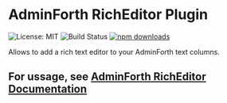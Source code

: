 # AdminForth RichEditor Plugin

<img src="https://img.shields.io/badge/License-MIT-blue.svg" alt="License: MIT" /> <img src="https://woodpecker.devforth.io/api/badges/3848/status.svg" alt="Build Status" /> <a href="https://www.npmjs.com/package/@adminforth/rich-editor"><img src="https://img.shields.io/npm/dt/@adminforth/rich-editor" alt="npm downloads" /></a> 


Allows to add a rich text editor to your AdminForth text columns.

## For ussage, see [AdminForth RichEditor Documentation](https://adminforth.dev/docs/tutorial/Plugins/RichEditor/)